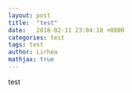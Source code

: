 ```yaml
---
layout: post
title:  "test"
date:   2018-02-11 23:04:18 +0800
categories: test
tags: test
author: Lirhea
mathjax: true
---
```



test